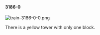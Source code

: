 #### 3186-0
![train-3186-0-0.png](https://github.com/lil-lab/nlvr/raw/master/nlvr/train/images/17/train-3186-0-0.png "train-3186-0-0.png")

There is a yellow tower with only one block.
